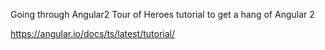 Going through Angular2 Tour of Heroes tutorial to get a hang of Angular 2


https://angular.io/docs/ts/latest/tutorial/
